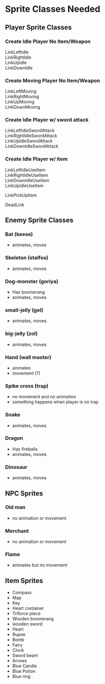 # Sprite Classes Needed

## Player Sprite Classes
### Create Idle Player No Item/Weapon
LinkLeftIdle\
LinkRightIdle\
LinkUpIdle\
LinkDownIdle

### Create Moving Player No Item/Weapon
LinkLeftMoving\
LinkRightMoving\
LinkUpMoving\
LinkDownMoving

### Create Idle Player w/ sword attack
LinkLeftIdleSwordAttack\
LinkRightIdleSwordAttack\
LinkUpIdleSwordAttack\
LinkDownIdleSwordAttack

### Create Idle Player w/ item
LinkLeftIdleUseItem\
LinkRightIdleUseItem\
LinkDownIdleUseItem\
LinkUpIdleUseItem

LinkPickUpItem

DeadLink

## Enemy Sprite Classes
### Bat (keese)
- animates, moves
### Skeleton (stalfos)
- animates, moves
### Dog-monster (goriya)
- Has boomerang
- animates, moves
### small-jelly (gel)
- animates, moves
### big-jelly (zol)
- animates, moves
### Hand (wall master)
- animates
- movement (?)
### Spike cross (trap)
- no movement and no animation
- something happens when player is on trap
### Snake
- animates, moves
### Dragon
- Has fireballs
- animates, moves
### Dinosaur
- animates, moves

## NPC Sprites
### Old man
- no animation or movement
### Merchant
- no animation or movement
### Flame
- animates but no movement

## Item Sprites
-	Compass
-	Map
-	Key
-	Heart container
-	Triforce piece
-	Wooden boomerang
-	wooden sword
-	Heart
-	Rupee
-	Bomb
-	Fairy
-	Clock
-	Sword beam
- Arrows
-	Blue Candle
-	Blue Potion
-	Blue ring


